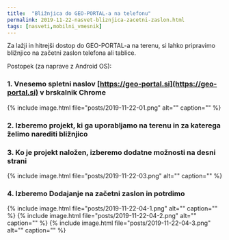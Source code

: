 ```yaml
---
title:  "Bližnjica do GEO-PORTAL-a na telefonu"
permalink: 2019-11-22-nasvet-bliznjica-zacetni-zaslon.html
tags: [nasveti,mobilni_vmesnik]
---
```


Za lažji in hitrejši dostop do GEO-PORTAL-a na terenu, si lahko pripravimo bližnjico na začetni zaslon telefona
ali tablice.

Postopek (za naprave z Android OS):
### 1. Vnesemo spletni naslov [https://geo-portal.si](https://geo-portal.si) v brskalnik Chrome
{% include image.html file="posts/2019-11-22-01.png" alt="" caption="" %}
### 2. Izberemo projekt, ki ga uporabljamo na terenu in za katerega želimo narediti bližnjico
### 3. Ko je projekt naložen, izberemo dodatne možnosti na desni strani
{% include image.html file="posts/2019-11-22-03.png" alt="" caption="" %}
### 4. Izberemo Dodajanje na začetni zaslon in potrdimo
{% include image.html file="posts/2019-11-22-04-1.png" alt="" caption="" %}
{% include image.html file="posts/2019-11-22-04-2.png" alt="" caption="" %}
{% include image.html file="posts/2019-11-22-04-3.png" alt="" caption="" %}


